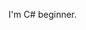 I'm C# beginner.
<!---
aorayden/aorayden is a ✨ special ✨ repository because its `README.md` (this file) appears on your GitHub profile.
You can click the Preview link to take a look at your changes.
--->
